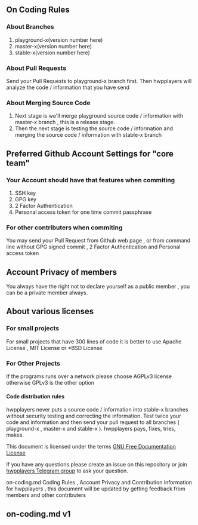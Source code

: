 ## On Coding Rules

### About Branches

1. playground-x(version number here)
2. master-x(version number here)
3. stable-x(version number here)

### About Pull Requests

Send your Pull Requests to playground-x branch first. Then hwpplayers will analyze the code / information that you have send

### About Merging Source Code

1. Next stage is we'll merge playground source code / information with master-x branch , this is a release stage.
2. Then the next stage is testing the source code / information and merging the source code / information with stable-x branch

## Preferred Github Account Settings for "core team"

### Your Account should have that features when commiting

1. SSH key
2. GPG key
3. 2 Factor Authentication
4. Personal access token for one time commit passphrase

### For other contributers when commiting

You may send your Pull Request from Github web page , or from command line without GPG signed commit , 2 Factor Authentication and Personal access token 

## Account Privacy of members

You always have the right not to declare yourself as a public member , you can be a private member always.

## About various licenses

### For small projects

For small projects that have 300 lines of code it is better to use Apache License , MIT License or *BSD License

### For Other Projects

If the programs runs over a network please choose AGPLv3 license otherwise GPLv3 is the other option

#### Code distribution rules

hwpplayers never puts a source code / information into stable-x branches without security testing and correcting the information. Test twice your code and information and then send your pull request to all branches ( playground-x , master-x and stable-x ). hwpplayers pays, fixes, tries, makes.

This document is licensed under the terms [GNU Free Documentation License](https://www.gnu.org/licenses/fdl-1.3.en.html)

If you have any questions please create an issue on this repository or join [hwpplayers Telegram group](https://t.me/hwpplayers) to ask your question.

on-coding.md Coding Rules , Account Privacy and Contribution information for hwpplayers , this document will be updated by getting feedback from members and other contributers

## on-coding.md v1

